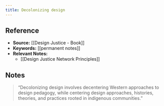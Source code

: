 ```yaml
---
title: Decolonizing design
---
```

## Reference
- **Source:** [[Design Justice - Book]]
- **Keywords:** [[permanent notes]]
- **Relevant Notes:** 
	- [[Design Justice Network Principles]]
## Notes
> “Decolonizing design involves decentering Western approaches to design pedagogy, while centering design approaches, histories, theories, and practices rooted in indigenous communities.”